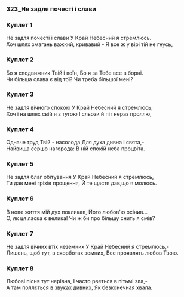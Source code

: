 ### 323_Не задля почесті і слави
### Куплет 1
Не задля почесті і слави У Край Небесний я стремлюсь.<br/>Хоч шлях змагань важкий, кривавий - Я все ж у вірі тій не гнусь,
### Куплет 2
Бо я сподвижник Твій і воїн, Бо я за Тебе все в борні. <br/>Чи більша слава є від тої? Чи треба більшої мені?
### Куплет 3
Не задля вічного спокою У Край Небесний я стремлюсь; <br/>Хоч і на шлях свій я з тугою І сльози й піт нераз проллю,
### Куплет 4
Одначе труд Твій - насолода Для духа дивна і свята,- <br/>Найвища серцю нагорода: В ній спокій неба процвіта.
### Куплет 5
Не задля благ обітування У Край Небесний я стремлюсь, <br/>Ти дав мені гріхів прощення, Й те щастя дав,що я молюсь.
### Куплет 6
В нове життя мій дух покликав, Його любов'ю осінив...<br/>О, як ця ласка є велика! Чи ж би про більшу снить я смів?
### Куплет 7
Не задля вічних втіх неземних У Край Небесний я стремлюсь,- <br/>Лишень, щоб тут, в скорботах земних, Все проявлять любов Твою.
### Куплет 8
Любові пісня тут нерівна, І часто рветься в пітьмі зла,-<br/>А там поллється в звуках дивних, Як безконечная хвала.
